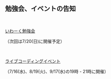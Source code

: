 ##  勉強会、イベントの告知

<br>

[いわーく勉強会](https://www.facebook.com/groups/236437133185816/)

（次回は7/20(日)に開催予定）

<br>

[ライブコーディングイベント](http://job.rikunabi.com/2016/company/internship/r191530098/)

（7/16(水)、8/19(火)、9/17(水)の19時 - 21時に開催）